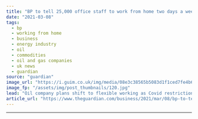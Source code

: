 ```yaml
---
title: "BP to tell 25,000 office staff to work from home two days a week"
date: "2021-03-08"
tags: 
  - bp
  - working from home
  - business
  - energy industry
  - oil
  - commodities
  - oil and gas companies
  - uk news
  - guardian
source: "guardian"
image_url: "https://i.guim.co.uk/img/media/08e3c38565b5083d1f1ced7fe4b691f068fd9c3e/0_0_4395_2639/master/4395.jpg?width=460&quality=85&auto=format&fit=max&s=29425eb51ab07b3937f7c0bccecfc5ae"
image_fp: "/assets/img/post_thumbnails/120.jpg"
lead: "Oil company plans shift to flexible working as Covid restrictions begin to easeBP has told 25,000 office-based staff that they will be expected to work from home for two days a week as part of a post-pandemic shift to flexible working patterns.The gl..."
article_url: "https://www.theguardian.com/business/2021/mar/08/bp-to-tell-25000-office-staff-to-work-from-home-two-days-a-week"
---
```


---
